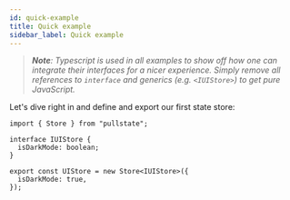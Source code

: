 ```yaml
---
id: quick-example
title: Quick example
sidebar_label: Quick example
---
```


> _**Note**: Typescript is used in all examples to show off how one can integrate their interfaces for a nicer experience. Simply remove all references to `interface` and generics (e.g. `<IUIStore>`) to get pure JavaScript._

Let's dive right in and define and export our first state store:

```tsx
import { Store } from "pullstate";

interface IUIStore {
  isDarkMode: boolean;
}

export const UIStore = new Store<IUIStore>({
  isDarkMode: true,
});
```
